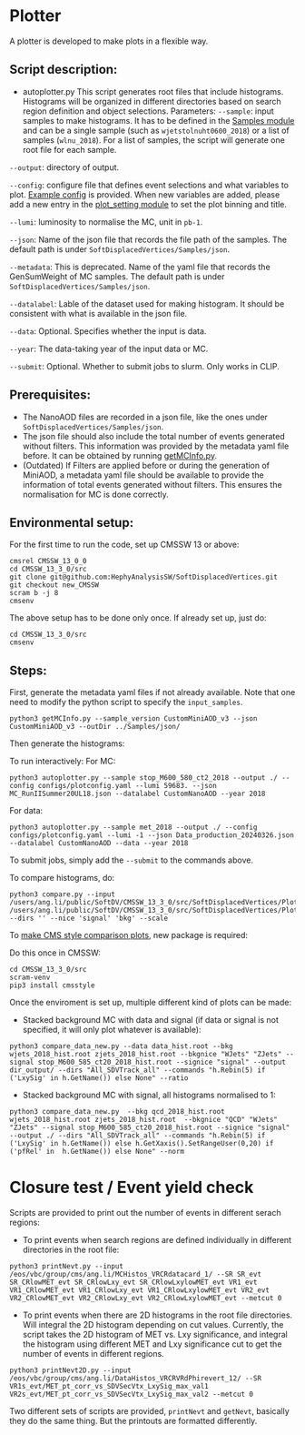 # Plotter

A plotter is developed to make plots in a flexible way. 

## Script description:

- autoplotter.py
This script generates root files that include histograms. Histograms will be organized in different directories based on search region definition and object selections.
Parameters:
`--sample`: input samples to make histograms. It has to be defined in the [Samples module](https://github.com/HephyAnalysisSW/SoftDisplacedVertices/blob/new_CMSSW/Samples/python/Samples.py) and can be a single sample (such as `wjetstolnuht0600_2018`) or a list of samples (`wlnu_2018`). For a list of samples, the script will generate one root file for each sample.

`--output`: directory of output.

`--config`: configure file that defines event selections and what variables to plot. [Example config](https://github.com/HephyAnalysisSW/SoftDisplacedVertices/blob/new_CMSSW/Plotter/configs/plotconfig_diffregions.yaml) is provided. When new variables are added, please add a new entry in the [plot\_setting module](https://github.com/HephyAnalysisSW/SoftDisplacedVertices/blob/new_CMSSW/Plotter/python/plot_setting.py) to set the plot binning and title.

`--lumi`: luminosity to normalise the MC, unit in `pb-1`.

`--json`: Name of the json file that records the file path of the samples. The default path is under `SoftDisplacedVertices/Samples/json`.

`--metadata`: This is deprecated. Name of the yaml file that records the GenSumWeight of MC samples. The default path is under `SoftDisplacedVertices/Samples/json`.

`--datalabel`: Lable of the dataset used for making histogram. It should be consistent with what is available in the json file.

`--data`: Optional. Specifies whether the input is data.

`--year`: The data-taking year of the input data or MC.

`--submit`: Optional. Whether to submit jobs to slurm. Only works in CLIP.

## Prerequisites:

- The NanoAOD files are recorded in a json file, like the ones under `SoftDisplacedVertices/Samples/json`.
- The json file should also include the total number of events generated without filters. This information was provided by the metadata yaml file before. It can be obtained by running [getMCInfo.py](https://github.com/HephyAnalysisSW/SoftDisplacedVertices/blob/new_CMSSW/Plotter/getMCInfo.py).
- (Outdated) If Filters are applied before or during the generation of MiniAOD, a metadata yaml file should be available to provide the information of total events generated without filters. This ensures the normalisation for MC is done correctly.

## Environmental setup:

For the first time to run the code, set up CMSSW 13 or above:

```
cmsrel CMSSW_13_0_0
cd CMSSW_13_3_0/src
git clone git@github.com:HephyAnalysisSW/SoftDisplacedVertices.git
git checkout new_CMSSW
scram b -j 8
cmsenv
```

The above setup has to be done only once. If already set up, just do:
```
cd CMSSW_13_3_0/src
cmsenv
```

## Steps:

First, generate the metadata yaml files if not already available. Note that one need to modify the python script to specify the `input_samples`.
```
python3 getMCInfo.py --sample_version CustomMiniAOD_v3 --json CustomMiniAOD_v3 --outDir ../Samples/json/
```

Then generate the histograms:

To run interactively:
For MC:
```
python3 autoplotter.py --sample stop_M600_580_ct2_2018 --output ./ --config configs/plotconfig.yaml --lumi 59683. --json MC_RunIISummer20UL18.json --datalabel CustomNanoAOD --year 2018
```
For data:
```
python3 autoplotter.py --sample met_2018 --output ./ --config configs/plotconfig.yaml --lumi -1 --json Data_production_20240326.json --datalabel CustomNanoAOD --data --year 2018
```

To submit jobs, simply add the `--submit` to the commands above.


To compare histograms, do:
```
python3 compare.py --input /users/ang.li/public/SoftDV/CMSSW_13_3_0/src/SoftDisplacedVertices/Plotter/plots_ML_METSlice/bkg_2018_MLNanoAODv0_hist.root /users/ang.li/public/SoftDV/CMSSW_13_3_0/src/SoftDisplacedVertices/Plotter/plots_ML_METSlice/stop_M600_588_ct200_2018_MLNanoAODv0_hist.root --dirs '' --nice 'signal' 'bkg' --scale
```

To [make CMS style comparison plots](https://cms-analysis.docs.cern.ch/guidelines/plotting/#__tabbed_1_2), new package is required:

Do this once in CMSSW:
```
cd CMSSW_13_3_0/src
scram-venv
pip3 install cmsstyle
```

Once the enviroment is set up, multiple different kind of plots can be made:
- Stacked background MC with data and signal (if data or signal is not specified, it will only plot whatever is available):
```
python3 compare_data_new.py --data data_hist.root --bkg wjets_2018_hist.root zjets_2018_hist.root --bkgnice "WJets" "ZJets" --signal stop_M600_585_ct20_2018_hist.root --signice "signal" --output dir_output/ --dirs "All_SDVTrack_all" --commands "h.Rebin(5) if ('LxySig' in h.GetName()) else None" --ratio 
```
- Stacked background MC with signal, all histograms normalised to 1:
```
python3 compare_data_new.py  --bkg qcd_2018_hist.root wjets_2018_hist.root zjets_2018_hist.root  --bkgnice "QCD" "WJets" "ZJets" --signal stop_M600_585_ct20_2018_hist.root --signice "signal" --output ./ --dirs "All_SDVTrack_all" --commands "h.Rebin(5) if ('LxySig' in h.GetName()) else h.GetXaxis().SetRangeUser(0,20) if ('pfRel' in  h.GetName()) else None" --norm
```

# Closure test / Event yield check

Scripts are provided to print out the number of events in different serach regions:
- To print events when search regions are defined individually in different directories in the root file: 
```
python3 printNevt.py --input /eos/vbc/group/cms/ang.li/MCHistos_VRCRdatacard_1/ --SR SR_evt SR_CRlowMET_evt SR_CRlowLxy_evt SR_CRlowLxylowMET_evt VR1_evt VR1_CRlowMET_evt VR1_CRlowLxy_evt VR1_CRlowLxylowMET_evt VR2_evt VR2_CRlowMET_evt VR2_CRlowLxy_evt VR2_CRlowLxylowMET_evt --metcut 0
```
- To print events when there are 2D histograms in the root file directories. Will integral the 2D histogram depending on cut values. Currently, the script takes the 2D histogram of MET vs. Lxy significance, and integral the histogram using different MET and Lxy significance cut to get the number of events in different regions.
```
python3 printNevt2D.py --input /eos/vbc/group/cms/ang.li/DataHistos_VRCRVRdPhirevert_12/ --SR VR1s_evt/MET_pt_corr_vs_SDVSecVtx_LxySig_max_val1 VR2s_evt/MET_pt_corr_vs_SDVSecVtx_LxySig_max_val2 --metcut 0
```

Two different sets of scripts are provided, `printNevt` and `getNevt`, basically they do the same thing. But the printouts are formatted differently.
